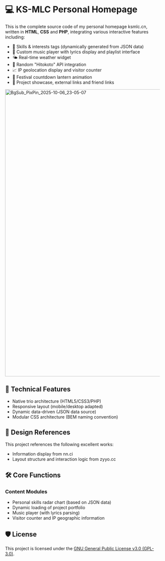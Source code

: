 # 💻 KS-MLC Personal Homepage

This is the complete source code of my personal homepage ksmlc.cn, written in **HTML**, **CSS** and **PHP**, integrating various interactive features including:

- 🧠 Skills & interests tags (dynamically generated from JSON data)
- 🎵 Custom music player with lyrics display and playlist interface
- 🌤️ Real-time weather widget
- 📜 Random "Hitokoto" API integration
- 📈 IP geolocation display and visitor counter
- 🎉 Festival countdown lantern animation
- 🔗 Project showcase, external links and friend links

<img width="1496" height="932" alt="BgSub_PixPin_2025-10-06_23-05-07" src="https://github.com/user-attachments/assets/ec76ccf1-79ff-414b-a216-64597601409a" />

## 🌟 Technical Features

- Native trio architecture (HTML5/CSS3/PHP)
- Responsive layout (mobile/desktop adapted)
- Dynamic data-driven (JSON data source)
- Modular CSS architecture (BEM naming convention)

## 🎨 Design References

This project references the following excellent works:

- Information display from nn.ci
- Layout structure and interaction logic from zyyo.cc

## 🛠️ Core Functions

### Content Modules

- Personal skills radar chart (based on JSON data)
- Dynamic loading of project portfolio
- Music player (with lyrics parsing)
- Visitor counter and IP geographic information

## 🛡️ License

This project is licensed under the [GNU General Public License v3.0 (GPL-3.0)](https://www.gnu.org/licenses/gpl-3.0.html).  
